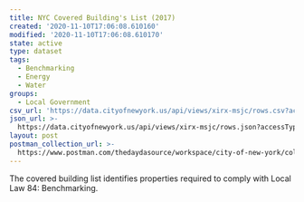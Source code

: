 ```yaml
---
title: NYC Covered Building's List (2017)
created: '2020-11-10T17:06:08.610160'
modified: '2020-11-10T17:06:08.610170'
state: active
type: dataset
tags:
  - Benchmarking
  - Energy
  - Water
groups:
  - Local Government
csv_url: 'https://data.cityofnewyork.us/api/views/xirx-msjc/rows.csv?accessType=DOWNLOAD'
json_url: >-
  https://data.cityofnewyork.us/api/views/xirx-msjc/rows.json?accessType=DOWNLOAD
layout: post
postman_collection_url: >-
  https://www.postman.com/thedaydasource/workspace/city-of-new-york/collection/15909983-e67b6a01-7f62-4d3c-9ad6-77e8cdbc8bc4
---
```

The covered building list identifies properties required to comply with Local Law 84: Benchmarking.
